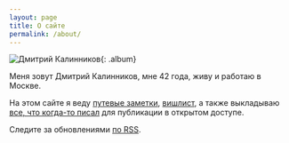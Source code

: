 ```yaml
---
layout: page
title: О сайте
permalink: /about/
---
```


![Дмитрий Калинников](https://sun9-13.userapi.com/impf/c629222/v629222523/70f7/1ERwieqlR_k.jpg?size=2560x1704&quality=96&sign=2fa4990b45900600d53e2501ff30a863&type=album){: .album}

Меня зовут Дмитрий Калинников, мне 42 года, живу и работаю в Москве.

На этом сайте я веду [путевые заметки](/travel), [вишлист](/wishlist), а также выкладываю [все, что когда-то писал](/) для публикации в открытом доступе.

Следите за обновлениями [по RSS<i class="fa fa-rss-square brand-calm inline"></i>](/feed.xml).
